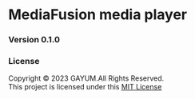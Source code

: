 # MediaFusion media player

### Version 0.1.0

### License
Copyright &copy; 2023 GAYUM.All Rights Reserved.<br>
This project is licensed under this [MIT License](License.txt)
